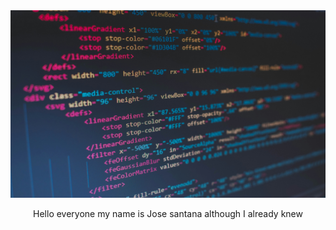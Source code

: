 <div align = "center">
  <img src = "imagen.jpg" width = 850 height = 300/><br>
  <p>Hello everyone my name is Jose santana although I already knew</p>
</div>
<div align = "center">
</div>
